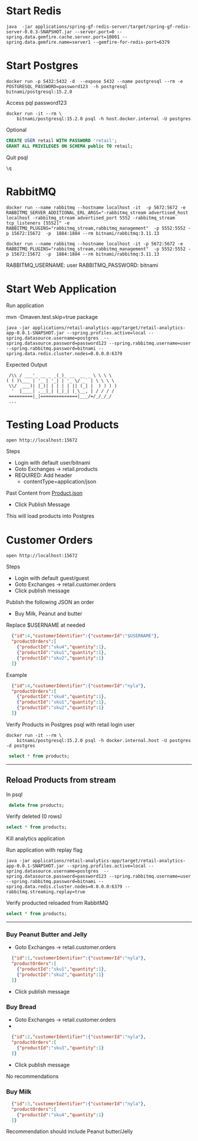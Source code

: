 # Start Redis


```shell
java  -jar applications/spring-gf-redis-server/target/spring-gf-redis-server-0.0.3-SNAPSHOT.jar --server.port=0 --spring.data.gemfire.cache.server.port=10001 --spring.data.gemfire.name=server1 --gemfire-for-redis-port=6379
```

# Start Postgres

```shell
docker run -p 5432:5432 -d  --expose 5432 --name postgresql --rm -e POSTGRESQL_PASSWORD=password123  -h postgresql bitnami/postgresql:15.2.0
```


Access pql password123

```shell
docker run -it --rm \
    bitnami/postgresql:15.2.0 psql -h host.docker.internal -U postgres
```

Optional

```sql
CREATE USER retail WITH PASSWORD 'retail';
GRANT ALL PRIVILEGES ON SCHEMA public TO retail;
```
Quit psql

```shell
\q
```


# RabbitMQ

```shell
docker run --name rabbitmq --hostname localhost -it  -p 5672:5672 -e RABBITMQ_SERVER_ADDITIONAL_ERL_ARGS="-rabbitmq_stream advertised_host localhost -rabbitmq_stream advertised_port 5552 -rabbitmq_stream tcp_listeners [5552]" -e RABBITMQ_PLUGINS="rabbitmq_stream,rabbitmq_management"  -p 5552:5552 -p 15672:15672  -p  1884:1884 --rm bitnami/rabbitmq:3.11.13
```


```shell
docker run --name rabbitmq --hostname localhost -it -p 5672:5672 -e RABBITMQ_PLUGINS="rabbitmq_stream,rabbitmq_management"  -p 5552:5552 -p 15672:15672  -p  1884:1884 --rm bitnami/rabbitmq:3.11.13
```

RABBITMQ_USERNAME: user
RABBITMQ_PASSWORD: bitnami

# Start Web Application

Run application

mvn -Dmaven.test.skip=true package


```shell
java -jar applications/retail-analytics-app/target/retail-analytics-app-0.0.1-SNAPSHOT.jar --spring.profiles.active=local --spring.datasource.username=postgres  --spring.datasource.password=password123 --spring.rabbitmq.username=user --spring.rabbitmq.password=bitnami --spring.data.redis.cluster.nodes=0.0.0.0:6379
```

Expected Output

```shell  .   ____          _            __ _ _
 /\\ / ___'_ __ _ _(_)_ __  __ _ \ \ \ \
( ( )\___ | '_ | '_| | '_ \/ _` | \ \ \ \
 \\/  ___)| |_)| | | | | || (_| |  ) ) ) )
  '  |____| .__|_| |_|_| |_\__, | / / / /
 =========|_|==============|___/=/_/_/_/
 ...
```

# Testing Load Products


```shell
open http://localhost:15672
```

Steps

- Login with default user/bitnami
- Goto Exchanges -> retail.products
- REQUIRED: Add header
  - contentType=application/json

Past Content from [Product.json](https://raw.githubusercontent.com/Tanzu-Solutions-Engineering/spring-modern-data-architecture/main/scripts/generate_customer_orders/resources/products.json)

- Click Publish Message

This will load products into Postgres

# Customer Orders

```shell
open http://localhost:15672
```

Steps

- Login with default guest/guest
- Goto Exchanges -> retail.customer.orders
- Click publish message



Publish the following JSON an order



- Buy Milk, Peanut and butter

Replace $USERNAME at needed

```json
  {"id":4,"customerIdentifier":{"customerId":"$USERNAME"},
  "productOrders":[
    {"productId":"sku4","quantity":1},
    {"productId":"sku1","quantity":1},
    {"productId":"sku2","quantity":1}
  ]}
```
Example

```json
  {"id":4,"customerIdentifier":{"customerId":"nyla"},
  "productOrders":[
    {"productId":"sku4","quantity":1},
    {"productId":"sku1","quantity":1},
    {"productId":"sku2","quantity":1}
  ]}
```

Verify Products in Postgres psql with retail login user

```shell
docker run -it --rm \
    bitnami/postgresql:15.2.0 psql -h docker.internal.host -U postgres -d postgres
```

```sql
 select * from products;
```

----------------------------
## Reload Products from stream

In psql

```sql
 delete from products;
```

Verify deleted (0 rows)

```sql
select * from products;
```


Kill analytics application


Run application with replay flag

```shell
java -jar applications/retail-analytics-app/target/retail-analytics-app-0.0.1-SNAPSHOT.jar --spring.profiles.active=local --spring.datasource.username=postgres  --spring.datasource.password=password123 --spring.rabbitmq.username=user --spring.rabbitmq.password=bitnami --spring.data.redis.cluster.nodes=0.0.0.0:6379 --rabbitmq.streaming.replay=true
```

Verify producted reloaded from RabbitMQ

```sql
select * from products;
```


--------------------
### Buy Peanut Butter and Jelly

- Goto Exchanges -> retail.customer.orders


```json
  {"id":1,"customerIdentifier":{"customerId":"nyla"},
  "productOrders":[
    {"productId":"sku1","quantity":1},
    {"productId":"sku2","quantity":1}
  ]}
```

- Click publish message

### Buy Bread  

- Goto Exchanges -> retail.customer.orders
- 
```json
  {"id":2,"customerIdentifier":{"customerId":"nyla"},
  "productOrders":[
    {"productId":"sku3","quantity":1}
  ]}
```
- Click publish message

No recommendations

### Buy Milk

```json
  {"id":3,"customerIdentifier":{"customerId":"nyla"},
  "productOrders":[
    {"productId":"sku4","quantity":1}
  ]}
```

Recommendation should include Peanut butter/Jelly





